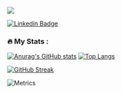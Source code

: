 [![](https://raw.githubusercontent.com/NasigariJitesh/nasigarijr/main/chat.svg)](https://www.linkedin.com/in/nasigarijr/)


[![Linkedin Badge](https://img.shields.io/badge/-Artem%20Kulikov-e9e9e9?style=flat&logo=Linkedin&logoColor=blue&link=https://www.linkedin.com/in/nasigarijr/)](https://www.linkedin.com/in/nasigarijr/) 


### :fire: My Stats :
[![Anurag's GitHub stats](https://github-readme-stats.vercel.app/api?username=nasigarijitesh&count_private=true&show_icons=true&theme=gruvbox&hide=stars,issues)](https://github.com/anuraghazra/github-readme-stats)
[![Top Langs](https://github-readme-stats.vercel.app/api/top-langs/?username=nasigarijitesh&layout=compact&theme=gruvbox)](https://github.com/anuraghazra/github-readme-stats)

[![GitHub Streak](https://github-readme-streak-stats.herokuapp.com?user=nasigarijitesh&theme=gruvbox)](https://git.io/streak-stats)


![Metrics](https://metrics.lecoq.io/nasigarijitesh)

